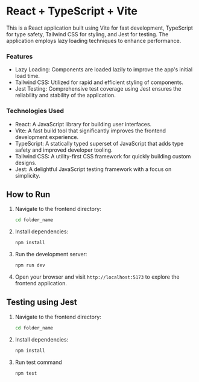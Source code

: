 # React + TypeScript + Vite

This is a React application built using Vite for fast development, TypeScript for type safety, Tailwind CSS for styling, and Jest for testing. The application employs lazy loading techniques to enhance performance.

### Features
* Lazy Loading: Components are loaded lazily to improve the app's initial load time.   
* Tailwind CSS: Utilized for rapid and efficient styling of components.   
* Jest Testing: Comprehensive test coverage using Jest ensures the reliability and stability of the application.     
### Technologies Used
* React: A JavaScript library for building user interfaces.  
* Vite: A fast build tool that significantly improves the frontend development experience.  
* TypeScript: A statically typed superset of JavaScript that adds type safety and improved developer tooling.  
* Tailwind CSS: A utility-first CSS framework for quickly building custom designs.    
* Jest: A delightful JavaScript testing framework with a focus on simplicity.  

## How to Run

1. Navigate to the frontend directory:

   ```bash
   cd folder_name
   ```

2. Install dependencies:

   ```bash
   npm install
   ```

3. Run the development server:

   ```bash
   npm run dev
   ```

4. Open your browser and visit `http://localhost:5173` to explore the frontend application.

## Testing using Jest

1. Navigate to the frontend directory:

   ```bash
   cd folder_name
   ```

2. Install dependencies:

   ```bash
   npm install
   ```

3. Run test command
   ```bash
   npm test
   ```
